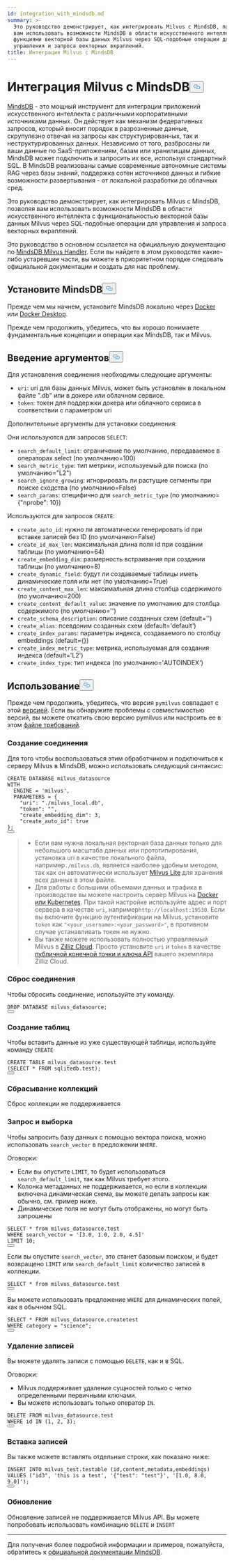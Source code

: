 ```yaml
---
id: integration_with_mindsdb.md
summary: >-
  Это руководство демонстрирует, как интегрировать Milvus с MindsDB, позволяя
  вам использовать возможности MindsDB в области искусственного интеллекта с
  функциями векторной базы данных Milvus через SQL-подобные операции для
  управления и запроса векторных вкраплений.
title: Интеграция Milvus с MindsDB
---
```

<h1 id="Integrate-Milvus-with-MindsDB" class="common-anchor-header">Интеграция Milvus с MindsDB<button data-href="#Integrate-Milvus-with-MindsDB" class="anchor-icon" translate="no">
      <svg translate="no"
        aria-hidden="true"
        focusable="false"
        height="20"
        version="1.1"
        viewBox="0 0 16 16"
        width="16"
      >
        <path
          fill="#0092E4"
          fill-rule="evenodd"
          d="M4 9h1v1H4c-1.5 0-3-1.69-3-3.5S2.55 3 4 3h4c1.45 0 3 1.69 3 3.5 0 1.41-.91 2.72-2 3.25V8.59c.58-.45 1-1.27 1-2.09C10 5.22 8.98 4 8 4H4c-.98 0-2 1.22-2 2.5S3 9 4 9zm9-3h-1v1h1c1 0 2 1.22 2 2.5S13.98 12 13 12H9c-.98 0-2-1.22-2-2.5 0-.83.42-1.64 1-2.09V6.25c-1.09.53-2 1.84-2 3.25C6 11.31 7.55 13 9 13h4c1.45 0 3-1.69 3-3.5S14.5 6 13 6z"
        ></path>
      </svg>
    </button></h1><p><a href="https://docs.mindsdb.com/what-is-mindsdb">MindsDB</a> - это мощный инструмент для интеграции приложений искусственного интеллекта с различными корпоративными источниками данных. Он действует как механизм федеративных запросов, который вносит порядок в разрозненные данные, скрупулезно отвечая на запросы как структурированных, так и неструктурированных данных. Независимо от того, разбросаны ли ваши данные по SaaS-приложениям, базам или хранилищам данных, MindsDB может подключить и запросить их все, используя стандартный SQL. В MindsDB реализованы самые современные автономные системы RAG через базы знаний, поддержка сотен источников данных и гибкие возможности развертывания - от локальной разработки до облачных сред.</p>
<p>Это руководство демонстрирует, как интегрировать Milvus с MindsDB, позволяя вам использовать возможности MindsDB в области искусственного интеллекта с функциональностью векторной базы данных Milvus через SQL-подобные операции для управления и запроса векторных вкраплений.</p>
<div class="alert note">
<p>Это руководство в основном ссылается на официальную документацию по <a href="https://github.com/mindsdb/mindsdb/tree/main/mindsdb/integrations/handlers/milvus_handler">MindsDB Milvus Handler</a>. Если вы найдете в этом руководстве какие-либо устаревшие части, вы можете в приоритетном порядке следовать официальной документации и создать для нас проблему.</p>
</div>
<h2 id="Install-MindsDB" class="common-anchor-header">Установите MindsDB<button data-href="#Install-MindsDB" class="anchor-icon" translate="no">
      <svg translate="no"
        aria-hidden="true"
        focusable="false"
        height="20"
        version="1.1"
        viewBox="0 0 16 16"
        width="16"
      >
        <path
          fill="#0092E4"
          fill-rule="evenodd"
          d="M4 9h1v1H4c-1.5 0-3-1.69-3-3.5S2.55 3 4 3h4c1.45 0 3 1.69 3 3.5 0 1.41-.91 2.72-2 3.25V8.59c.58-.45 1-1.27 1-2.09C10 5.22 8.98 4 8 4H4c-.98 0-2 1.22-2 2.5S3 9 4 9zm9-3h-1v1h1c1 0 2 1.22 2 2.5S13.98 12 13 12H9c-.98 0-2-1.22-2-2.5 0-.83.42-1.64 1-2.09V6.25c-1.09.53-2 1.84-2 3.25C6 11.31 7.55 13 9 13h4c1.45 0 3-1.69 3-3.5S14.5 6 13 6z"
        ></path>
      </svg>
    </button></h2><p>Прежде чем мы начнем, установите MindsDB локально через <a href="https://docs.mindsdb.com/setup/self-hosted/docker">Docker</a> или <a href="https://docs.mindsdb.com/setup/self-hosted/docker-desktop">Docker Desktop</a>.</p>
<p>Прежде чем продолжить, убедитесь, что вы хорошо понимаете фундаментальные концепции и операции как MindsDB, так и Milvus.</p>
<h2 id="Arguments-Introduction" class="common-anchor-header">Введение аргументов<button data-href="#Arguments-Introduction" class="anchor-icon" translate="no">
      <svg translate="no"
        aria-hidden="true"
        focusable="false"
        height="20"
        version="1.1"
        viewBox="0 0 16 16"
        width="16"
      >
        <path
          fill="#0092E4"
          fill-rule="evenodd"
          d="M4 9h1v1H4c-1.5 0-3-1.69-3-3.5S2.55 3 4 3h4c1.45 0 3 1.69 3 3.5 0 1.41-.91 2.72-2 3.25V8.59c.58-.45 1-1.27 1-2.09C10 5.22 8.98 4 8 4H4c-.98 0-2 1.22-2 2.5S3 9 4 9zm9-3h-1v1h1c1 0 2 1.22 2 2.5S13.98 12 13 12H9c-.98 0-2-1.22-2-2.5 0-.83.42-1.64 1-2.09V6.25c-1.09.53-2 1.84-2 3.25C6 11.31 7.55 13 9 13h4c1.45 0 3-1.69 3-3.5S14.5 6 13 6z"
        ></path>
      </svg>
    </button></h2><p>Для установления соединения необходимы следующие аргументы:</p>
<ul>
<li><code translate="no">uri</code>: uri для базы данных Milvus, может быть установлен в локальном файле ".db" или в докере или облачном сервисе.</li>
<li><code translate="no">token</code>: токен для поддержки докера или облачного сервиса в соответствии с параметром uri</li>
</ul>
<p>Дополнительные аргументы для установки соединения:</p>
<p>Они используются для запросов <code translate="no">SELECT</code>:</p>
<ul>
<li><code translate="no">search_default_limit</code>: ограничение по умолчанию, передаваемое в операторах select (по умолчанию=100)</li>
<li><code translate="no">search_metric_type</code>: тип метрики, используемый для поиска (по умолчанию="L2")</li>
<li><code translate="no">search_ignore_growing</code>: игнорировать ли растущие сегменты при поиске сходства (по умолчанию=False)</li>
<li><code translate="no">search_params</code>: специфично для <code translate="no">search_metric_type</code> (по умолчанию={"nprobe": 10})</li>
</ul>
<p>Используются для запросов <code translate="no">CREATE</code>:</p>
<ul>
<li><code translate="no">create_auto_id</code>: нужно ли автоматически генерировать id при вставке записей без ID (по умолчанию=False)</li>
<li><code translate="no">create_id_max_len</code>: максимальная длина поля id при создании таблицы (по умолчанию=64)</li>
<li><code translate="no">create_embedding_dim</code>: размерность встраивания при создании таблицы (по умолчанию=8)</li>
<li><code translate="no">create_dynamic_field</code>: будут ли создаваемые таблицы иметь динамические поля или нет (по умолчанию=True)</li>
<li><code translate="no">create_content_max_len</code>: максимальная длина столбца содержимого (по умолчанию=200)</li>
<li><code translate="no">create_content_default_value</code>: значение по умолчанию для столбца содержимого (по умолчанию='')</li>
<li><code translate="no">create_schema_description</code>: описание созданных схем (default='')</li>
<li><code translate="no">create_alias</code>: псевдоним созданных схем (default='default')</li>
<li><code translate="no">create_index_params</code>: параметры индекса, создаваемого по столбцу embeddings (default={})</li>
<li><code translate="no">create_index_metric_type</code>: метрика, используемая для создания индекса (default='L2')</li>
<li><code translate="no">create_index_type</code>: тип индекса (по умолчанию='AUTOINDEX')</li>
</ul>
<h2 id="Usage" class="common-anchor-header">Использование<button data-href="#Usage" class="anchor-icon" translate="no">
      <svg translate="no"
        aria-hidden="true"
        focusable="false"
        height="20"
        version="1.1"
        viewBox="0 0 16 16"
        width="16"
      >
        <path
          fill="#0092E4"
          fill-rule="evenodd"
          d="M4 9h1v1H4c-1.5 0-3-1.69-3-3.5S2.55 3 4 3h4c1.45 0 3 1.69 3 3.5 0 1.41-.91 2.72-2 3.25V8.59c.58-.45 1-1.27 1-2.09C10 5.22 8.98 4 8 4H4c-.98 0-2 1.22-2 2.5S3 9 4 9zm9-3h-1v1h1c1 0 2 1.22 2 2.5S13.98 12 13 12H9c-.98 0-2-1.22-2-2.5 0-.83.42-1.64 1-2.09V6.25c-1.09.53-2 1.84-2 3.25C6 11.31 7.55 13 9 13h4c1.45 0 3-1.69 3-3.5S14.5 6 13 6z"
        ></path>
      </svg>
    </button></h2><p>Прежде чем продолжить, убедитесь, что версия <code translate="no">pymilvus</code> совпадает с этой <a href="https://github.com/mindsdb/mindsdb/blob/main/mindsdb/integrations/handlers/milvus_handler/requirements.txt">версией</a>. Если вы обнаружите проблемы с совместимостью версий, вы можете откатить свою версию pymilvus или настроить ее в этом <a href="https://github.com/mindsdb/mindsdb/tree/main/mindsdb/integrations/handlers/milvus_handler">файле требований</a>.</p>
<h3 id="Creating-connection" class="common-anchor-header">Создание соединения</h3><p>Для того чтобы воспользоваться этим обработчиком и подключиться к серверу Milvus в MindsDB, можно использовать следующий синтаксис:</p>
<pre><code translate="no" class="language-sql"><span class="hljs-keyword">CREATE</span> DATABASE milvus_datasource
<span class="hljs-keyword">WITH</span>
  ENGINE <span class="hljs-operator">=</span> <span class="hljs-string">&#x27;milvus&#x27;</span>,
  PARAMETERS <span class="hljs-operator">=</span> {
    &quot;uri&quot;: &quot;./milvus_local.db&quot;,
    &quot;token&quot;: &quot;&quot;,
    &quot;create_embedding_dim&quot;: <span class="hljs-number">3</span>,
    &quot;create_auto_id&quot;: <span class="hljs-literal">true</span>
};
<button class="copy-code-btn"></button></code></pre>
<blockquote>
<ul>
<li>Если вам нужна локальная векторная база данных только для небольшого масштаба данных или прототипирования, установка uri в качестве локального файла, например<code translate="no">./milvus.db</code>, является наиболее удобным методом, так как он автоматически использует <a href="https://milvus.io/docs/milvus_lite.md">Milvus Lite</a> для хранения всех данных в этом файле.</li>
<li>Для работы с большими объемами данных и трафика в производстве вы можете настроить сервер Milvus на <a href="https://milvus.io/docs/install-overview.md">Docker или Kubernetes</a>. При такой настройке используйте адрес и порт сервера в качестве <code translate="no">uri</code>, например<code translate="no">http://localhost:19530</code>. Если вы включите функцию аутентификации на Milvus, установите <code translate="no">token</code> как <code translate="no">&quot;&lt;your_username&gt;:&lt;your_password&gt;&quot;</code>, в противном случае устанавливать токен не нужно.</li>
<li>Вы также можете использовать полностью управляемый Milvus в <a href="https://zilliz.com/cloud">Zilliz Cloud</a>. Просто установите <code translate="no">uri</code> и <code translate="no">token</code> в качестве <a href="https://docs.zilliz.com/docs/on-zilliz-cloud-console#cluster-details">публичной конечной точки и ключа API</a> вашего экземпляра Zilliz Cloud.</li>
</ul>
</blockquote>
<h3 id="Dropping-connection" class="common-anchor-header">Сброс соединения</h3><p>Чтобы сбросить соединение, используйте эту команду.</p>
<pre><code translate="no" class="language-sql"><span class="hljs-keyword">DROP</span> DATABASE milvus_datasource;
<button class="copy-code-btn"></button></code></pre>
<h3 id="Creating-tables" class="common-anchor-header">Создание таблиц</h3><p>Чтобы вставить данные из уже существующей таблицы, используйте команду <code translate="no">CREATE</code></p>
<pre><code translate="no" class="language-sql"><span class="hljs-keyword">CREATE</span> <span class="hljs-keyword">TABLE</span> milvus_datasource.test
(<span class="hljs-keyword">SELECT</span> <span class="hljs-operator">*</span> <span class="hljs-keyword">FROM</span> sqlitedb.test);
<button class="copy-code-btn"></button></code></pre>
<h3 id="Dropping-collections" class="common-anchor-header">Сбрасывание коллекций</h3><p>Сброс коллекции не поддерживается</p>
<h3 id="Querying-and-selecting" class="common-anchor-header">Запрос и выборка</h3><p>Чтобы запросить базу данных с помощью вектора поиска, можно использовать <code translate="no">search_vector</code> в предложении <code translate="no">WHERE</code>.</p>
<p>Оговорки:</p>
<ul>
<li>Если вы опустите <code translate="no">LIMIT</code>, то будет использоваться <code translate="no">search_default_limit</code>, так как Milvus требует этого.</li>
<li>Колонка метаданных не поддерживается, но если в коллекции включена динамическая схема, вы можете делать запросы как обычно, см. пример ниже.</li>
<li>Динамические поля не могут быть отображены, но могут быть запрошены</li>
</ul>
<pre><code translate="no" class="language-sql"><span class="hljs-keyword">SELECT</span> <span class="hljs-operator">*</span> <span class="hljs-keyword">from</span> milvus_datasource.test
<span class="hljs-keyword">WHERE</span> search_vector <span class="hljs-operator">=</span> <span class="hljs-string">&#x27;[3.0, 1.0, 2.0, 4.5]&#x27;</span>
LIMIT <span class="hljs-number">10</span>;
<button class="copy-code-btn"></button></code></pre>
<p>Если вы опустите <code translate="no">search_vector</code>, это станет базовым поиском, и будет возвращено <code translate="no">LIMIT</code> или <code translate="no">search_default_limit</code> количество записей в коллекции.</p>
<pre><code translate="no" class="language-sql"><span class="hljs-keyword">SELECT</span> <span class="hljs-operator">*</span> <span class="hljs-keyword">from</span> milvus_datasource.test
<button class="copy-code-btn"></button></code></pre>
<p>Вы можете использовать предложение <code translate="no">WHERE</code> для динамических полей, как в обычном SQL.</p>
<pre><code translate="no" class="language-sql"><span class="hljs-keyword">SELECT</span> <span class="hljs-operator">*</span> <span class="hljs-keyword">FROM</span> milvus_datasource.createtest
<span class="hljs-keyword">WHERE</span> category <span class="hljs-operator">=</span> &quot;science&quot;;
<button class="copy-code-btn"></button></code></pre>
<h3 id="Deleting-records" class="common-anchor-header">Удаление записей</h3><p>Вы можете удалять записи с помощью <code translate="no">DELETE</code>, как и в SQL.</p>
<p>Оговорки:</p>
<ul>
<li>Milvus поддерживает удаление сущностей только с четко определенными первичными ключами.</li>
<li>Вы можете использовать только оператор <code translate="no">IN</code>.</li>
</ul>
<pre><code translate="no" class="language-sql"><span class="hljs-keyword">DELETE</span> <span class="hljs-keyword">FROM</span> milvus_datasource.test
<span class="hljs-keyword">WHERE</span> id <span class="hljs-keyword">IN</span> (<span class="hljs-number">1</span>, <span class="hljs-number">2</span>, <span class="hljs-number">3</span>);
<button class="copy-code-btn"></button></code></pre>
<h3 id="Inserting-records" class="common-anchor-header">Вставка записей</h3><p>Вы также можете вставлять отдельные строки, как показано ниже:</p>
<pre><code translate="no" class="language-sql"><span class="hljs-keyword">INSERT</span> <span class="hljs-keyword">INTO</span> milvus_test.testable (id,content,metadata,embeddings)
<span class="hljs-keyword">VALUES</span> (&quot;id3&quot;, <span class="hljs-string">&#x27;this is a test&#x27;</span>, <span class="hljs-string">&#x27;{&quot;test&quot;: &quot;test&quot;}&#x27;</span>, <span class="hljs-string">&#x27;[1.0, 8.0, 9.0]&#x27;</span>);
<button class="copy-code-btn"></button></code></pre>
<h3 id="Updating" class="common-anchor-header">Обновление</h3><p>Обновление записей не поддерживается Milvus API. Вы можете попробовать использовать комбинацию <code translate="no">DELETE</code> и <code translate="no">INSERT</code></p>
<hr>
<p>Для получения более подробной информации и примеров, пожалуйста, обратитесь к <a href="https://docs.mindsdb.com/what-is-mindsdb">официальной документации MindsDB</a>.</p>
